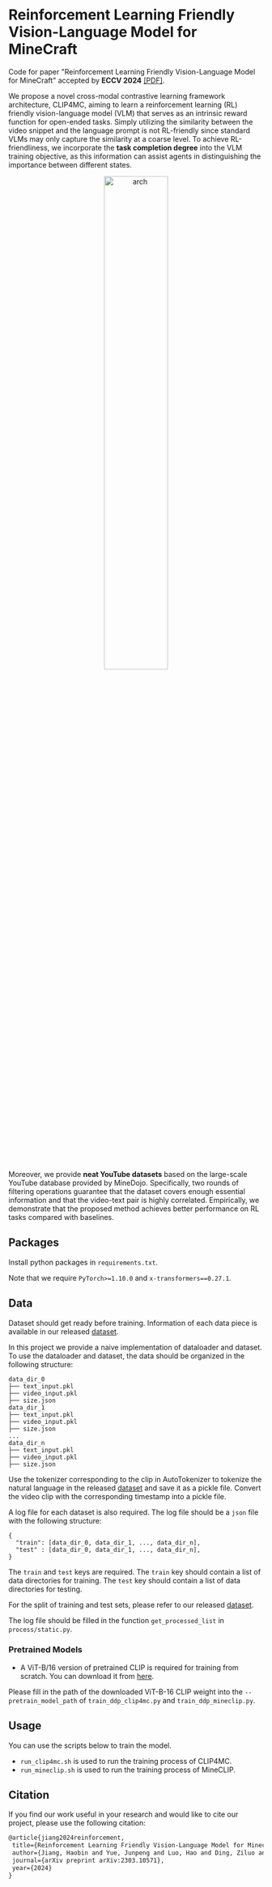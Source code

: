 # Reinforcement Learning Friendly Vision-Language Model for MineCraft

Code for paper "Reinforcement Learning Friendly Vision-Language Model for MineCraft" accepted by **ECCV 2024** [[PDF]](https://arxiv.org/pdf/2303.10571).

We propose a novel cross-modal contrastive learning framework architecture, CLIP4MC, aiming to learn a reinforcement learning (RL) friendly vision-language model (VLM) that serves as an intrinsic reward function for open-ended tasks. Simply utilizing the similarity between the video snippet and the language prompt is not RL-friendly since standard VLMs may only capture the similarity at a coarse level. To achieve RL-friendliness, we incorporate the **task completion degree** into the VLM training objective, as this information can assist agents in distinguishing the importance between different states. 

<div align="center">
<img src="figs/arch.png" alt="arch" style="width:50%;" />
</div>

Moreover, we provide **neat YouTube datasets** based on the large-scale YouTube database provided by MineDojo. Specifically, two rounds of filtering operations guarantee that the dataset covers enough essential information and that the video-text pair is highly correlated. Empirically, we demonstrate that the proposed method achieves better performance on RL tasks compared with baselines.

## Packages
Install python packages in `requirements.txt`.

Note that we require `PyTorch>=1.10.0` and `x-transformers==0.27.1`.

## Data
Dataset should get ready before training. Information of each data piece is available in our released [dataset](https://huggingface.co/datasets/AnonymousUserCLIP4MC/CLIP4MC).

In this project we provide a naive implementation of dataloader and dataset. To use the dataloader and dataset, the data should be organized in the following structure:

```
data_dir_0
├── text_input.pkl
├── video_input.pkl
├── size.json
data_dir_1
├── text_input.pkl
├── video_input.pkl
├── size.json
...
data_dir_n
├── text_input.pkl
├── video_input.pkl
├── size.json
```
Use the tokenizer corresponding to the clip in AutoTokenizer to tokenize the natural language in the released [dataset](https://huggingface.co/datasets/AnonymousUserCLIP4MC/CLIP4MC) and save it as a pickle file. Convert the video clip with the corresponding timestamp into a pickle file.

A log file for each dataset is also required. The log file should be a `json` file with the following structure:
  ```
  {
    "train": [data_dir_0, data_dir_1, ..., data_dir_n],
    "test" : [data_dir_0, data_dir_1, ..., data_dir_n],
  }
  ```
The `train` and `test` keys are required. The `train` key should contain a list of data directories for training. The `test` key should contain a list of data directories for testing.

For the split of training and test sets, please refer to our released [dataset](https://huggingface.co/datasets/AnonymousUserCLIP4MC/CLIP4MC).

The log file should be filled in the function `get_processed_list` in `process/static.py`.

### Pretrained Models

- A ViT-B/16 version of pretrained CLIP is required for training from scratch. You can download it from [here](https://openaipublic.azureedge.net/clip/models/5806e77cd80f8b59890b7e101eabd078d9fb84e6937f9e85e4ecb61988df416f/ViT-B-16.pt).

Please fill in the path of the downloaded ViT-B-16 CLIP weight into the `--pretrain_model_path` of `train_ddp_clip4mc.py` and `train_ddp_mineclip.py`.

## Usage

You can use the scripts below to train the model.

* `run_clip4mc.sh` is used to run the training process of CLIP4MC.
* `run_mineclip.sh` is used to run the training process of MineCLIP.

## Citation

If you find our work useful in your research and would like to cite our project, please use the following citation:

```latex
@article{jiang2024reinforcement,
 title={Reinforcement Learning Friendly Vision-Language Model for Minecraft},
 author={Jiang, Haobin and Yue, Junpeng and Luo, Hao and Ding, Ziluo and Lu, Zongqing},
 journal={arXiv preprint arXiv:2303.10571},
 year={2024}
}
```

